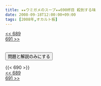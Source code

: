 ```yaml
---
title: ★★ウミガメのスープ★★690杯目 殺到する味
date: 2008-09-18T12:00:00+09:00
tags: [2008年,オカルト板]
---
```

<div class="th_left"><a href="../689"><< 689</a></div>
<div class="th_right"><a href="../691">691 >></a></div>
<br><br>
<script src="../../js/cupsoup.js"></script>
<form>
<input type="button" value="問題と解説のみにする" onClick="toggleCupsoup()">
</form>
{{< 690 >}}
<div class="th_left"><a href="../689"><< 689</a></div>
<div class="th_right"><a href="../691">691 >></a></div>